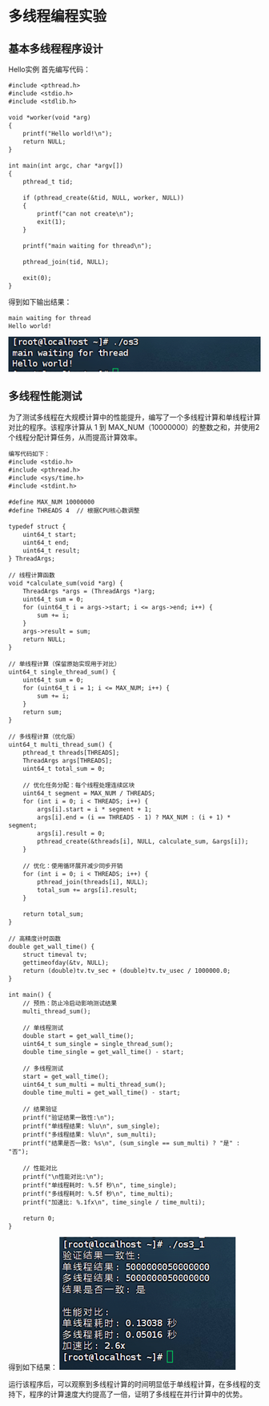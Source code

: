 # 多线程编程实验
## 基本多线程程序设计
Hello实例
首先编写代码：

    #include <pthread.h>
    #include <stdio.h>
    #include <stdlib.h>

    void *worker(void *arg)
    {
        printf("Hello world!\n");
        return NULL;
    }

    int main(int argc, char *argv[])
    {
        pthread_t tid;

        if (pthread_create(&tid, NULL, worker, NULL))
        {
            printf("can not create\n");
            exit(1);
        }

        printf("main waiting for thread\n");

        pthread_join(tid, NULL);

        exit(0);
    }

得到如下输出结果：

    main waiting for thread
    Hello world!

![](1.png)

## 多线程性能测试
为了测试多线程在大规模计算中的性能提升，编写了一个多线程计算和单线程计算对比的程序。该程序计算从 1 到 MAX_NUM（10000000）的整数之和，并使用2个线程分配计算任务，从而提高计算效率。

    编写代码如下：
    #include <stdio.h>
    #include <pthread.h>
    #include <sys/time.h>
    #include <stdint.h>

    #define MAX_NUM 10000000
    #define THREADS 4  // 根据CPU核心数调整

    typedef struct {
        uint64_t start;
        uint64_t end;
        uint64_t result;
    } ThreadArgs;

    // 线程计算函数
    void *calculate_sum(void *arg) {
        ThreadArgs *args = (ThreadArgs *)arg;
        uint64_t sum = 0;
        for (uint64_t i = args->start; i <= args->end; i++) {
            sum += i;
        }
        args->result = sum;
        return NULL;
    }

    // 单线程计算（保留原始实现用于对比）
    uint64_t single_thread_sum() {
        uint64_t sum = 0;
        for (uint64_t i = 1; i <= MAX_NUM; i++) {
            sum += i;
        }
        return sum;
    }

    // 多线程计算（优化版）
    uint64_t multi_thread_sum() {
        pthread_t threads[THREADS];
        ThreadArgs args[THREADS];
        uint64_t total_sum = 0;

        // 优化任务分配：每个线程处理连续区块
        uint64_t segment = MAX_NUM / THREADS;
        for (int i = 0; i < THREADS; i++) {
            args[i].start = i * segment + 1;
            args[i].end = (i == THREADS - 1) ? MAX_NUM : (i + 1) * segment;
            args[i].result = 0;
            pthread_create(&threads[i], NULL, calculate_sum, &args[i]);
        }

        // 优化：使用循环展开减少同步开销
        for (int i = 0; i < THREADS; i++) {
            pthread_join(threads[i], NULL);
            total_sum += args[i].result;
        }

        return total_sum;
    }

    // 高精度计时函数
    double get_wall_time() {
        struct timeval tv;
        gettimeofday(&tv, NULL);
        return (double)tv.tv_sec + (double)tv.tv_usec / 1000000.0;
    }

    int main() {
        // 预热：防止冷启动影响测试结果
        multi_thread_sum();

        // 单线程测试
        double start = get_wall_time();
        uint64_t sum_single = single_thread_sum();
        double time_single = get_wall_time() - start;
        
        // 多线程测试
        start = get_wall_time();
        uint64_t sum_multi = multi_thread_sum();
        double time_multi = get_wall_time() - start;

        // 结果验证
        printf("验证结果一致性:\n");
        printf("单线程结果: %lu\n", sum_single);
        printf("多线程结果: %lu\n", sum_multi);
        printf("结果是否一致: %s\n", (sum_single == sum_multi) ? "是" : "否");

        // 性能对比
        printf("\n性能对比:\n");
        printf("单线程耗时: %.5f 秒\n", time_single);
        printf("多线程耗时: %.5f 秒\n", time_multi);
        printf("加速比: %.1fx\n", time_single / time_multi);

        return 0;
    }

得到如下结果：
![](a9f7e5f27fc28cb7780c98308bd0220.png)

运行该程序后，可以观察到多线程计算的时间明显低于单线程计算，在多线程的支持下，程序的计算速度大约提高了一倍，证明了多线程在并行计算中的优势。


